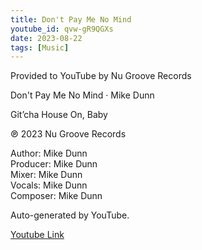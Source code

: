 ```yaml
---
title: Don't Pay Me No Mind
youtube_id: qvw-gR9QGXs
date: 2023-08-22
tags: [Music]
---
```

Provided to YouTube by Nu Groove Records  

Don't Pay Me No Mind · Mike Dunn  

Git’cha House On, Baby  

℗ 2023 Nu Groove Records  

Author: Mike Dunn  
Producer: Mike Dunn  
Mixer: Mike Dunn  
Vocals: Mike Dunn  
Composer: Mike Dunn  

Auto-generated by YouTube.  

[Youtube Link](https://www.youtube.com/watch?v=qvw-gR9QGXs)  
